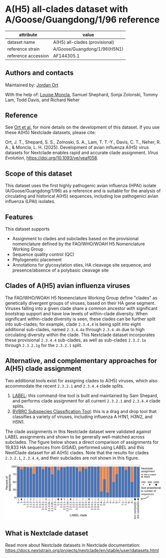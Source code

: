 # A(H5) all-clades dataset with A/Goose/Guangdong/1/96 reference

| attribute            | value                                    |
| -------------------- | ---------------------------------------- |
| dataset name         | A(H5) all-clades (provisional)          |
| reference strain     | A/Goose/Guangdong/1/96(H5N1)             |
| reference accession  | AF144305.1                               |

## Authors and contacts

Maintained by: [Jordan Ort](https://lmoncla.github.io/monclalab/team/JordanOrt/)

With the help of: [Louise Moncla](https://lmoncla.github.io/monclalab/team/LouiseMoncla/), Samuel Shephard, Sonja Zolonski, Tommy Lam, Todd Davis, and Richard Neher

## Reference

See [Ort et al.](https://doi.org/10.1093/ve/veaf058) for more details on the development of this dataset. If you use these A(H5) Nextclade datasets, please cite:

Ort, J. T., Shepard, S. S., Zolnoski, S. A., Lam, T. T.-Y., Davis, C. T., Neher, R. A., & Moncla, L. H. (2025). Development of avian influenza A(H5) virus datasets for Nextclade enables rapid and accurate clade assignment. <i>Virus Evolution</i>, https://doi.org/10.1093/ve/veaf058.

## Scope of this dataset

This dataset uses the first highly pathogenic avian influenza (HPAI) isolate (A/Goose/Guangdong/1/96) as a reference and is suitable for the analysis of circulating and historical A(H5) sequences, including low pathogenici avian influenza (LPAI) isolates.

## Features

This dataset supports

 * Assignment to clades and subclades based on the provisional nomenclature defined by the FAO/WHO/WOAH H5 Nomenclature Working Group
 * Sequence quality control (QC)
 * Phylogenetic placement
 * Annotations for glycosylation sties, HA cleavage site sequence, and presence/absence of a polybasic cleavage site

## Clades of A(H5) avian influenza viruses

The FAO/WHO/WOAH H5 Nomenclature Working Group define "clades" as genetically divergent groups of viruses, based on their HA gene segment.
Viruses falling into a given clade share a common ancestor with significant bootstrap support and have low levels of within-clade diversity.
When significant within-clade diversity is seen, these clades can be further split into sub-clades; for example, clade `2.3.4.4` is being split into eight additional sub-clades, named `2.3.4.4a` through `2.3.4.4h` due to high circulating diversity within the clade.
This Nextclade dataset incorporates these provisional `2.3.4.4` sub-clades, as well as sub-clades `2.3.2.1a` through `2.3.2.1g` for the `2.3.2.1` split.

## Alternative, and complementary approaches for A(H5) clade assignment

Two additional tools exist for assigning clades to A(H5) viruses, which also accommodate the recent `2.3.2.1` and `2.3.4.4` clade splits.

1. [LABEL](https://wonder.cdc.gov/amd/flu/label/): this command-line tool is built and maintained by Sam Shepard, and performs clade assignment for all current `2.3.2.1` and `2.3.4.4` clade splits.
2. [BVBRC Subspecies Classification Tool](https://www.bv-brc.org/app/SubspeciesClassification): this is a drag and drop tool that classifies a variety of viruses, including influenza A H1N1, H3N2, and H5N1.

The clade assignments in this Nextclade dataset were validated against LABEL assignments and shown to be generally well-matched across subclades. The figure below shows a direct comparison of assignments for 19,833 HA sequences from GISAID, performed using LABEL and this NextClade dataset for all A(H5) clades. Note that the results for clades `2.3.2.1`, `2.3.4.4`, and their subclades are not shown in this figure.

![Figure 1: Comparison between LABEL and Nextclade for all-clade assignments](https://raw.githubusercontent.com/moncla-lab/h5-nextclade/refs/heads/main/figures-for-dataset-readmes/all-clades.svg)

## What is Nextclade dataset

Read more about Nextclade datasets in Nextclade documentation: https://docs.nextstrain.org/projects/nextclade/en/stable/user/datasets.html